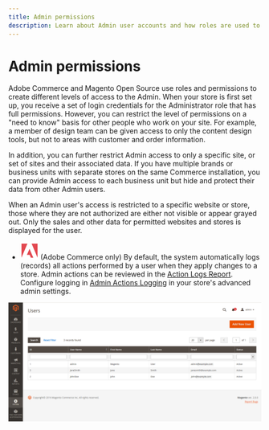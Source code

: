 ```yaml
---
title: Admin permissions
description: Learn about Admin user accounts and how roles are used to grant access to store management functions.
---
```

# Admin permissions

Adobe Commerce and Magento Open Source use roles and permissions to create different levels of access to the Admin. When your store is first set up, you receive a set of login credentials for the Administrator role that has full permissions. However, you can restrict the level of permissions on a "need to know" basis for other people who work on your site. For example, a member of design team can be given access to only the content design tools, but not to areas with customer and order information.

In addition, you can further restrict Admin access to only a specific site, or set of sites and their associated data. If you have multiple brands or business units with separate stores on the same Commerce installation, you can provide Admin access to each business unit but hide and protect their data from other Admin users.

When an Admin user's access is restricted to a specific website or store, those where they are not authorized are either not visible or appear grayed out. Only the sales and other data for permitted websites and stores is displayed for the user.

- ![Adobe Commerce](../assets/adobe-logo.svg) (Adobe Commerce only) By default, the system automatically logs (records) all actions performed by a user when they apply changes to a store. Admin actions can be reviewed in the [Action Logs Report](action-log-report.md). Configure logging in [Admin Actions Logging](action-log.md) in your store's advanced admin settings.

![Admin - all user accounts](./assets/users-all.png)<!-- zoom -->
